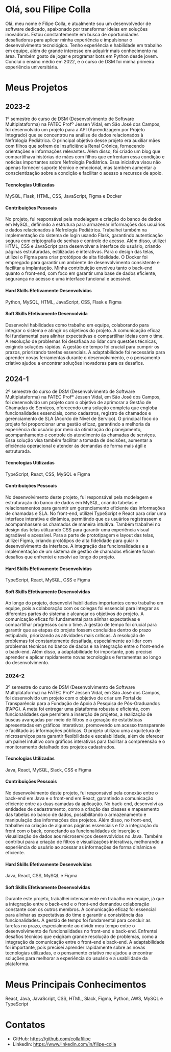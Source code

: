# Olá, sou Filipe Colla
Olá, meu nome é Filipe Colla, e atualmente sou um desenvolvedor de software dedicado, apaixonado por transformar ideias em soluções inovadoras. Estou constantemente em busca de oportunidades desafiadoras para aplicar minha experiência e impulsionar o desenvolvimento tecnológico. Tenho experiência e habilidade em trabalho em equipe, além de grande interesse em adquirir mais conhecimento na área. Também gosto de jogar e programar bots em Python desde jovem. Concluí o ensino médio em 2022, e o curso de DSM foi minha primeira experiência universitária.

# Meus Projetos

## 2023-2
1º semestre do curso de DSM (Desenvolvimento de Software Multiplataforma) na FATEC Profº Jessen Vidal, em São José dos Campos, foi desenvolvido um projeto para a API (Aprendizagem por Projeto Integrado) que se concentrou na análise de dados relacionados à Nefrologia Pediátrica. O principal objetivo desse projeto era auxiliar mães com filhos que sofrem de Insuficiência Renal Crônica, fornecendo orientações e informações relevantes. Além disso, foi criado um blog que compartilhava histórias de mães com filhos que enfrentam essa condição e notícias importantes sobre Nefrologia Pediátrica. Essa iniciativa visou não apenas fornecer suporte técnico e emocional, mas também aumentar a conscientização sobre a condição e facilitar o acesso a recursos de apoio.

#### Tecnologias Utilizadas
MySQL, Flask, HTML, CSS, JavaScript, Figma e Docker

#### Contribuições Pessoais
No projeto, fui responsável pela modelagem e criação do banco de dados em MySQL, definindo a estrutura para armazenar informações dos usuários e dados relacionados à Nefrologia Pediátrica. Trabalhei também na implementação do sistema de login usando Flask, garantindo autenticação segura com criptografia de senhas e controle de acesso. Além disso, utilizei HTML, CSS e JavaScript para desenvolver a interface do usuário, criando páginas estruturadas, estilizadas e interativas. Para o design das telas, utilizei o Figma para criar protótipos de alta fidelidade. O Docker foi empregado para garantir um ambiente de desenvolvimento consistente e facilitar a implantação. Minha contribuição envolveu tanto o back-end quanto o front-end, com foco em garantir uma base de dados eficiente, segurança no acesso e uma interface funcional e acessível.

#### Hard Skills Efetivamente Desenvolvidas
Python, MySQL, HTML, JavaScript, CSS, Flask e Figma

#### Soft Skills Efetivamente Desenvolvida
Desenvolvi habilidades como trabalho em equipe, colaborando para integrar o sistema e atingir os objetivos do projeto. A comunicação eficaz foi fundamental para alinhar expectativas e compartilhar ideias com o time. A resolução de problemas foi desafiada ao lidar com questões técnicas, exigindo soluções rápidas. A gestão de tempo foi crucial para cumprir os prazos, priorizando tarefas essenciais. A adaptabilidade foi necessária para aprender novas ferramentas durante o desenvolvimento, e o pensamento criativo ajudou a encontrar soluções inovadoras para os desafios.

## 2024-1
2º semestre do curso de DSM (Desenvolvimento de Software Multiplataforma) na FATEC Profº Jessen Vidal, em São José dos Campos, foi desenvolvido um projeto com o objetivo de aprimorar a Gestão de Chamadas de Serviços, oferecendo uma solução completa que engloba funcionalidades essenciais, como cadastros, registro de chamados e gerenciamento de SLA (Acordo de Nível de Serviço). O principal foco do projeto foi proporcionar uma gestão eficaz, garantindo a melhoria da experiência do usuário por meio da otimização do planejamento, acompanhamento e controle do atendimento às chamadas de serviços. Essa solução visa também facilitar a tomada de decisões, aumentar a eficiência operacional e atender às demandas de forma mais ágil e estruturada.

#### Tecnologias Utilizadas
TypeScript, React, CSS, MySQL e Figma

#### Contribuições Pessoais
No desenvolvimento deste projeto, fui responsável pela modelagem e estruturação do banco de dados em MySQL, criando tabelas e relacionamentos para garantir um gerenciamento eficiente das informações de chamadas e SLA. No front-end, utilizei TypeScript e React para criar uma interface interativa e dinâmica, permitindo que os usuários registrassem e acompanhassem os chamados de maneira intuitiva. Também trabalhei no design das telas utilizando CSS para garantir uma experiência visual agradável e acessível. Para a parte de prototipagem e layout das telas, utilizei Figma, criando protótipos de alta fidelidade para guiar o desenvolvimento da interface. A integração das funcionalidades e a implementação de um sistema de gestão de chamados eficiente foram desafios que enfrentei e resolvi ao longo do projeto.

#### Hard Skills Efetivamente Desenvolvidas
TypeScript, React, MySQL, CSS e Figma

#### Soft Skills Efetivamente Desenvolvidas
Ao longo do projeto, desenvolvi habilidades importantes como trabalho em equipe, pois a colaboração com os colegas foi essencial para integrar as diferentes partes do sistema e alcançar os objetivos do projeto. A comunicação eficaz foi fundamental para alinhar expectativas e compartilhar progressos com o time. A gestão de tempo foi crucial para garantir que as etapas do projeto fossem concluídas dentro do prazo estipulado, priorizando as atividades mais críticas. A resolução de problemas foi constantemente desafiada, especialmente ao lidar com problemas técnicos no banco de dados e na integração entre o front-end e o back-end. Além disso, a adaptabilidade foi importante, pois precisei aprender e aplicar rapidamente novas tecnologias e ferramentas ao longo do desenvolvimento.

### 2024-2
3º semestre do curso de DSM (Desenvolvimento de Software Multiplataforma) na FATEC Profº Jessen Vidal, em São José dos Campos, foi desenvolvido um projeto com o objetivo de criar um Portal de Transparência para a Fundação de Apoio à Pesquisa de Pós-Graduandos (FAPG). A meta foi entregar uma plataforma robusta e eficiente, com funcionalidades que permitem a inserção de projetos, a realização de buscas avançadas por meio de filtros e a geração de estatísticas apresentadas em gráficos interativos, promovendo um acesso transparente e facilitado às informações públicas. O projeto utilizou uma arquitetura de microserviços para garantir flexibilidade e escalabilidade, além de oferecer um painel intuitivo com gráficos interativos para facilitar a compreensão e o monitoramento detalhado dos projetos cadastrados.

#### Tecnologias Utilizadas
Java, React, MySQL, Slack, CSS e Figma

#### Contribuições Pessoais
No desenvolvimento deste projeto, fui responsável pela conexão entre o back-end em Java e o front-end em React, garantindo a comunicação eficiente entre as duas camadas da aplicação. No back-end, desenvolvi as entidades de cadastramento, como a criação das classes e mapeamento das tabelas no banco de dados, possibilitando o armazenamento e manipulação das informações dos projetos. Além disso, no front-end, trabalhei na criação de algumas páginas essenciais e fiz a integração do front com o back, conectando as funcionalidades de inserção e visualização de dados aos microserviços desenvolvidos no Java. Também contribuí para a criação de filtros e visualizações interativas, melhorando a experiência do usuário ao acessar as informações de forma dinâmica e eficiente.

#### Hard Skills Efetivamente Desenvolvidas
Java, React, CSS, MySQL e Figma

#### Soft Skills Efetivamente Desenvolvidas
Durante este projeto, trabalhei intensamente em trabalho em equipe, já que a integração entre o back-end e o front-end demandou colaboração constante com os outros membros. A comunicação eficaz foi essencial para alinhar as expectativas do time e garantir a consistência das funcionalidades. A gestão de tempo foi fundamental para concluir as tarefas no prazo, especialmente ao dividir meu tempo entre o desenvolvimento de funcionalidades no front-end e back-end. Enfrentei desafios técnicos que exigiram grande resolução de problemas, como a integração da comunicação entre o front-end e back-end. A adaptabilidade foi importante, pois precisei aprender rapidamente sobre as novas tecnologias utilizadas, e o pensamento criativo me ajudou a encontrar soluções para melhorar a experiência do usuário e a usabilidade da plataforma.

# Meus Principais Conhecimentos
React, Java, JavaScript, CSS, HTML, Slack, Figma, Python, AWS, MySQL e TypeScript

# Contatos
- GitHub: https://github.com/collafilipe
- LinkedIn: https://www.linkedin.com/in/filipe-colla
